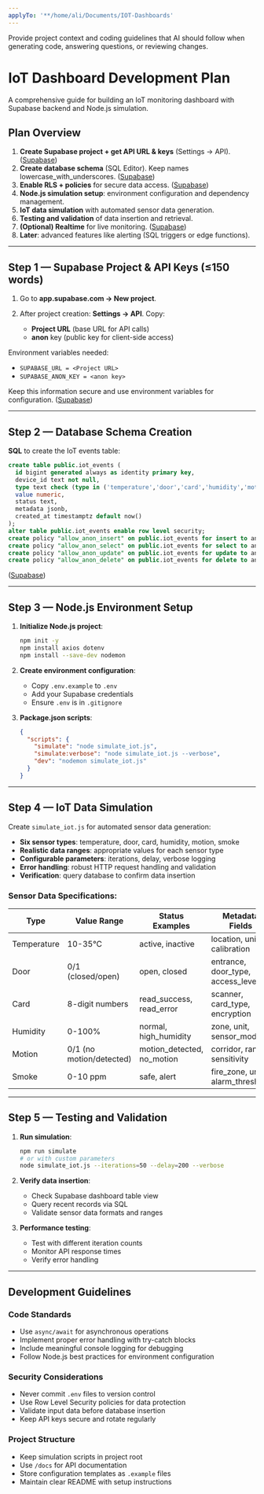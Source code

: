 ```yaml
---
applyTo: '**/home/ali/Documents/IOT-Dashboards'
---
```

Provide project context and coding guidelines that AI should follow when generating code, answering questions, or reviewing changes.

# IoT Dashboard Development Plan

A comprehensive guide for building an IoT monitoring dashboard with Supabase backend and Node.js simulation.

## Plan Overview

1. **Create Supabase project + get API URL & keys** (Settings → API). ([Supabase][1])
2. **Create database schema** (SQL Editor). Keep names lowercase\_with\_underscores. ([Supabase][2])
3. **Enable RLS + policies** for secure data access. ([Supabase][3])
4. **Node.js simulation setup**: environment configuration and dependency management.
5. **IoT data simulation** with automated sensor data generation.
6. **Testing and validation** of data insertion and retrieval.
7. **(Optional) Realtime** for live monitoring. ([Supabase][4])
8. **Later**: advanced features like alerting (SQL triggers or edge functions).

---

## Step 1 — Supabase Project & API Keys (≤150 words)

1. Go to **app.supabase.com → New project**.
2. After project creation: **Settings → API**. Copy:

   * **Project URL** (base URL for API calls)
   * **anon** key (public key for client-side access)

Environment variables needed:

* `SUPABASE_URL = <Project URL>`
* `SUPABASE_ANON_KEY = <anon key>`

Keep this information secure and use environment variables for configuration. ([Supabase][1])

---

## Step 2 — Database Schema Creation

**SQL** to create the IoT events table:

```sql
create table public.iot_events (
  id bigint generated always as identity primary key,
  device_id text not null,
  type text check (type in ('temperature','door','card','humidity','motion','smoke')),
  value numeric,
  status text,
  metadata jsonb,
  created_at timestamptz default now()
);
alter table public.iot_events enable row level security;
create policy "allow_anon_insert" on public.iot_events for insert to anon with check (true);
create policy "allow_anon_select" on public.iot_events for select to anon using (true);
create policy "allow_anon_update" on public.iot_events for update to anon using (true);
create policy "allow_anon_delete" on public.iot_events for delete to anon using (true);
```

([Supabase][2])

---

## Step 3 — Node.js Environment Setup

1. **Initialize Node.js project**:
   ```bash
   npm init -y
   npm install axios dotenv
   npm install --save-dev nodemon
   ```

2. **Create environment configuration**:
   - Copy `.env.example` to `.env`
   - Add your Supabase credentials
   - Ensure `.env` is in `.gitignore`

3. **Package.json scripts**:
   ```json
   {
     "scripts": {
       "simulate": "node simulate_iot.js",
       "simulate:verbose": "node simulate_iot.js --verbose",
       "dev": "nodemon simulate_iot.js"
     }
   }
   ```

---

## Step 4 — IoT Data Simulation

Create `simulate_iot.js` for automated sensor data generation:

- **Six sensor types**: temperature, door, card, humidity, motion, smoke
- **Realistic data ranges**: appropriate values for each sensor type
- **Configurable parameters**: iterations, delay, verbose logging
- **Error handling**: robust HTTP request handling and validation
- **Verification**: query database to confirm data insertion

### Sensor Data Specifications:

| Type | Value Range | Status Examples | Metadata Fields |
|------|-------------|----------------|----------------|
| Temperature | 10-35°C | active, inactive | location, unit, calibration |
| Door | 0/1 (closed/open) | open, closed | entrance, door_type, access_level |
| Card | 8-digit numbers | read_success, read_error | scanner, card_type, encryption |
| Humidity | 0-100% | normal, high_humidity | zone, unit, sensor_model |
| Motion | 0/1 (no motion/detected) | motion_detected, no_motion | corridor, range, sensitivity |
| Smoke | 0-10 ppm | safe, alert | fire_zone, unit, alarm_threshold |

---

## Step 5 — Testing and Validation

1. **Run simulation**:
   ```bash
   npm run simulate
   # or with custom parameters
   node simulate_iot.js --iterations=50 --delay=200 --verbose
   ```

2. **Verify data insertion**:
   - Check Supabase dashboard table view
   - Query recent records via SQL
   - Validate sensor data formats and ranges

3. **Performance testing**:
   - Test with different iteration counts
   - Monitor API response times
   - Verify error handling

---

## Development Guidelines

### Code Standards
- Use `async/await` for asynchronous operations
- Implement proper error handling with try-catch blocks
- Include meaningful console logging for debugging
- Follow Node.js best practices for environment configuration

### Security Considerations
- Never commit `.env` files to version control
- Use Row Level Security policies for data protection
- Validate input data before database insertion
- Keep API keys secure and rotate regularly

### Project Structure
- Keep simulation scripts in project root
- Use `/docs` for API documentation
- Store configuration templates as `.example` files
- Maintain clear README with setup instructions

[1]: https://supabase.com/docs/guides/api/creating-routes?utm_source=chatgpt.com "Creating API Routes | Supabase Docs"
[2]: https://supabase.com/docs/guides/database/tables?utm_source=chatgpt.com "Tables and Data | Supabase Docs"
[3]: https://supabase.com/docs/guides/database/postgres/row-level-security?utm_source=chatgpt.com "Row Level Security | Supabase Docs"
[4]: https://supabase.com/docs/guides/realtime/postgres-changes?utm_source=chatgpt.com "Postgres Changes | Supabase Docs"